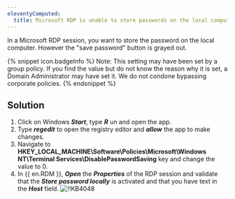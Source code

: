 ```yaml
---
eleventyComputed:
  title: Microsoft RDP is unable to store passwords on the local computer
---
```

In a Microsoft RDP session, you want to store the password on the local computer. However the "save password" button is grayed out.

{% snippet icon.badgeInfo %}
Note: This setting may have been set by a group policy. If you find the value but do not know the reason why it is set, a Domain Administrator may have set it. We do not condone bypassing corporate policies.
{% endsnippet %}

## Solution

1. Click on Windows ***Start***, type ***R*** un and open the app.
1. Type ***regedit*** to open the registry editor and ***allow*** the app to make changes.
1. Navigate to **HKEY_LOCAL_MACHINE\Software\Policies\Microsoft\Windows NT\Terminal Services\DisablePasswordSaving** key and change the value to 0.
1. In {{ en.RDM }}, ***Open*** the ***Properties*** of the RDP session and validate that the ***Store password locally*** is activated and that you have text in the ***Host*** field.
![!!KB4048](https://cdnweb.devolutions.net/docs/docs_en_kb_KB4048.png)
